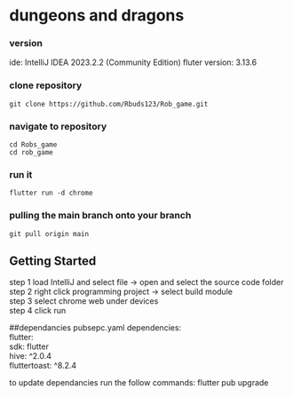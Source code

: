 # dungeons and dragons


### version 
ide: IntelliJ IDEA 2023.2.2 (Community Edition)
fluter version: 3.13.6

### clone repository

```
git clone https://github.com/Rbuds123/Rob_game.git    
```
### navigate to repository

```
cd Robs_game
cd rob_game
```
### run  it 
```
flutter run -d chrome
```
### pulling the main branch onto your branch
```
git pull origin main 
```
## Getting Started
step 1 load IntelliJ and select file -> open and select the source code folder  
step 2 right click programming project -> select build module  
step 3 select chrome web under devices  
step 4 click run  

##dependancies
pubsepc.yaml dependencies:  
  flutter:  
      sdk: flutter  
  hive: ^2.0.4  
  fluttertoast: ^8.2.4  


to update dependancies run the follow commands:
flutter pub upgrade
